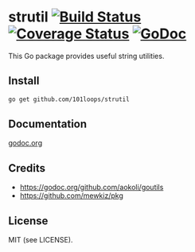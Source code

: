 strutil [![Build Status](https://secure.travis-ci.org/101loops/strutil.png)](https://travis-ci.org/101loops/strutil) [![Coverage Status](https://coveralls.io/repos/101loops/strutil/badge.png)](https://coveralls.io/r/101loops/strutil) [![GoDoc](https://camo.githubusercontent.com/6bae67c5189d085c05271a127da5a4bbb1e8eb2c/68747470733a2f2f676f646f632e6f72672f6769746875622e636f6d2f736d61727479737472656574732f676f636f6e7665793f7374617475732e706e67)](http://godoc.org/github.com/101loops/strutil)
======

This Go package provides useful string utilities.


## Install
```bash
go get github.com/101loops/strutil
```

## Documentation
[godoc.org](http://godoc.org/github.com/101loops/strutil)

## Credits
- https://godoc.org/github.com/aokoli/goutils
- https://github.com/mewkiz/pkg

## License
MIT (see LICENSE).
